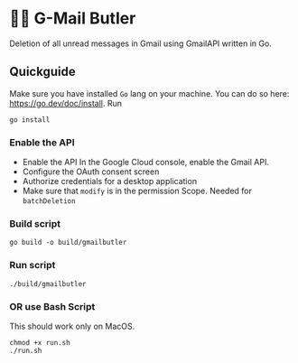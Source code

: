 # 👨‍💼 G-Mail Butler

Deletion of all unread messages in Gmail using GmailAPI written in Go.

## Quickguide

Make sure you have installed `Go` lang on your machine. You can do so here: https://go.dev/doc/install.
Run

```shell
go install
```

### Enable the API

- Enable the API In the Google Cloud console, enable the Gmail API.
- Configure the OAuth consent screen
- Authorize credentials for a desktop application
- Make sure that `modify` is in the permission Scope. Needed for `batchDeletion`

### Build script

```shell
go build -o build/gmailbutler
```

### Run script

```shell
./build/gmailbutler
```

### OR use Bash Script

This should work only on MacOS.

```shell
chmod +x run.sh
./run.sh
```
